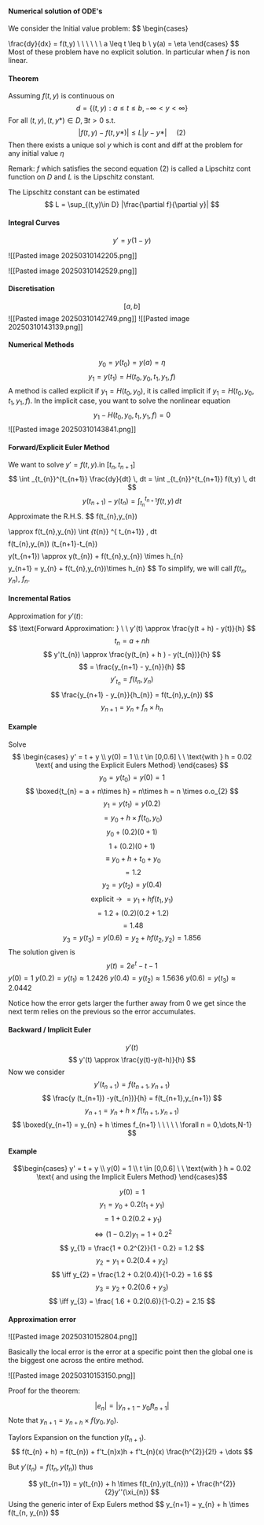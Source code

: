 #### Numerical solution of ODE's

We consider the Initial value problem: $$
\begin{cases}


\frac{dy}{dx} = f(t,y) \ \ \ \ \ \ a \leq t \leq b \\
y(a) = \eta
\end{cases}
$$
Most of these problem have no explicit solution. In particular when $f$ is non linear.

#### Theorem

Assuming $f(t,y)$ is continuous on $$
d = \{(t,y) : a \leq t\leq b, -\infty < y < \infty \}
$$
For all $(t,y), (t,y*) \in D, \exists t > 0$ s.t.
$$
|f(t,y) - f(t,y*)| \leq L|y-y*| \ \ \ \ \  \text{(2)}
$$
Then there exists a unique sol $y$ which is cont and diff at the problem for any initial value $\eta$

Remark: $f$ which satisfies the second equation (2) is called a Lipschitz cont function on $D$ and $L$ is the Lipschitz constant.

The Lipschitz constant can be estimated $$
L = \sup_{(t,y)\in D} |\frac{\partial f}{\partial y}|
$$

#### Integral Curves

$$
y' = y(1 - y) 
$$

![[Pasted image 20250310142205.png]]

![[Pasted image 20250310142529.png]]

#### Discretisation

$$
[a,b]
$$
![[Pasted image 20250310142749.png]]
![[Pasted image 20250310143139.png]]

#### Numerical Methods

$$
y_{0} = y(t_{0}) = y(a) = \eta
$$
$$
y_{1} = y(t_{1}) = H(t_{0},y_{0}, t_{1},y_{1}, f)
$$
A method is called explicit if $y_{1} = H(t_{0},y_{0})$, it is called implicit if $y_{1} = H(t_{0},y_{0},t_{1},y_{1},f)$. In the implicit case, you want to solve the nonlinear equation $$
y_{1} - H(t_{0},y_{0},t_{1},y_{1},f) = 0
$$ 
![[Pasted image 20250310143841.png]]

#### Forward/Explicit Euler Method

We want to solve $y' = f(t,y)$.in $[t_{n}, t_{n+1}]$
$$
\int _{t_{n}}^{t_{n+1}} \frac{dy}{dt} \, dt = \int _{t_{n}}^{t_{n+1}} f(t,y) \, dt
$$
$$
y(t_{n+1}) - y(t_{n}) = \int _{t_{n}} ^{ t_{n+1}} f(t,y) \, dt
$$
Approximate the R.H.S. $$
f(t_{n},y_{n})

$$
$$
\approx f(t_{n},y_{n}) \int _{t_{n}} ^{ t_{n+1}}  \, dt
$$
$$
f(t_{n},y_{n}) (t_{n+1}-t_{n})
$$
$$
y(t_{n+1}) \approx y(t_{n}) + f(t_{n},y_{n}) \times h_{n}
$$
$$
y_{n+1} = y_{n} + f(t_{n},y_{n})\times h_{n}
$$
To simplify, we will call $f(t_{n},y_{n})$, $f_{n}$.

#### Incremental Ratios

Approximation for $y'(t)$: $$
\text{Forward Approximation: } \ \ y'(t) \approx \frac{y(t + h) - y(t)}{h}
$$
$$
t_{n} = a + nh
$$
$$
y'(t_{n}) \approx \frac{y(t_{n} + h ) - y(t_{n})}{h}
$$
$$
= \frac{y_{n+1} - y_{n}}{h}
$$
$$
y'_{t_{n}} = f(t_{n}, y_{n})
$$
$$
\frac{y_{n+1} - y_{n}}{h_{n}} = f(t_{n},y_{n})
$$
$$
y_{n+1} = y_{n} + f_{n} \times h_{n}
$$
#### Example

Solve $$
\begin{cases}
y' = t + y  \\
y(0) = 1 \\
t \in [0,0.6] \ \  \text{with } h = 0.02 \text{ and using the Explicit Eulers Method}
\end{cases}
$$
$$
y_{0} = y(t_{0}) = y(0) = 1
$$
$$
\boxed{t_{n} = a + n\times h} = n\times h = n \times o.o_{2}
$$
$$
y_{1} = y(t_{1}) = y(0.2)
$$
$$
=y_{0} + h \times f(t_{0},y_{0})
$$
$$
y_{0} + (0.2)(0 + 1)
$$
$$
1 + (0.2)(0+1)
$$
$$
\equiv y_{0} + h + t_{0} + y_{0}
$$
$$
= 1.2
$$
$$
y_{2} = y(t_{2})=y(0.4)
$$
$$
\text{explicit ->} \ =y_{1} + h f(t_{1},y_{1})
$$
$$
= 1.2 + (0.2)(0.2+ 1.2)
$$
$$
=1.48
$$
$$
y_{3} = y(t_{3}) = y(0.6) = y_{2} + hf(t_{2},y_{2}) = 1.856
$$
The solution given is $$
y(t) = 2e^{t} - t - 1
$$
$y(0) = 1$
$y(0.2) = y(t_{1}) \approx 1.2426$
$y(0.4) = y(t_{2}) \approx 1.5636$
$y(0.6) = y(t_{3}) \approx 2.0442$

Notice how the error gets larger the further away from 0 we get since the next term relies on the previous so the error accumulates.

#### Backward / Implicit Euler

$$
y'(t)
$$ $$
y'(t) \approx \frac{y(t)-y(t-h)}{h}
$$
Now we consider $$
y'(t_{n+1}) = f(t_{n+1},y_{n+1})
$$
$$
\frac{y (t_{n+1}) -y(t_{n})}{h} = f(t_{n+1},y_{n+1})
$$
$$y_{n+1} = y_{n} + h \times f(t_{n+1}, y_{n+1})$$
$$
\boxed{y_{n+1} = y_{n} + h \times f_{n+1} \ \ \ \ \ \forall n = 0,\dots,N-1}
$$

#### Example
$$\begin{cases}
y' = t + y  \\
y(0) = 1 \\
t \in [0,0.6] \ \  \text{with } h = 0.02 \text{ and using the Implicit Eulers Method}
\end{cases}$$

$$
y(0) = 1
$$
$$
y_{1} = y_{0} + 0.2(t_{1}+y_{1})
$$
$$
= 1 + 0.2(0.2+y_{1})
$$
$$
\iff (1-0.2)y_{1} = 1 + 0.2^{2}
$$
$$
y_{1} = \frac{1 + 0.2^{2}}{1 - 0.2} = 1.2
$$
$$
y_{2} = y_{1} + 0.2(0.4+y_{2})
$$
$$
\iff y_{2} = \frac{1.2 + 0.2(0.4)}{1-0.2} = 1.6
$$
$$
y_{3} = y_{2} + 0.2 (0.6+y_{3})
$$
$$
\iff y_{3} = \frac{ 1.6 + 0.2(0.6)}{1-0.2} = 2.15
$$
#### Approximation error

![[Pasted image 20250310152804.png]]

Basically the local error is the error at a specific point then the global one is the biggest one across the entire method.

![[Pasted image 20250310153150.png]]

Proof for the theorem:

$$
| e_{n}| = |y_{n+1} - y_{0}ft_{n+1}|
$$
Note that $y_{n+1} = y_{n+h}\times f(y_{0},y_{0})$.

Taylors Expansion on the function $y(t_{n+1})$. $$
f(t_{n} + h) = f(t_{n}) + f't_{n}x)h + f't_{n}(x) \frac{h^{2}}{2!} + \dots
$$

But $y'(t_{n}) = f(t_{n}, y(t_{n}))$ thus

$$
y(t_{n+1}) = y(t_{n}) + h \times f(t_{n},y(t_{n})) + \frac{h^{2}}{2}y''(\xi_{n})
$$
Using the generic inter of Exp Eulers method $$
y_{n+1} = y_{n} + h \times f(t_{n, y_{n})
$$
